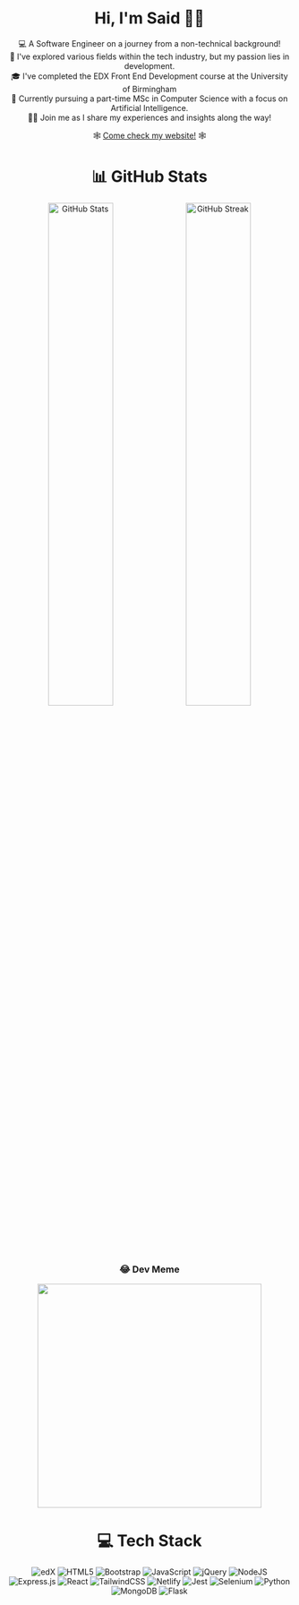 
 <div align="center">
 <h1> Hi, I'm Said 👋🏿 </h1>  
 </div>

<div align="center">
 

 💻  A Software Engineer on a journey from a non-technical background! <br/>
 🌱  I've explored various fields within the tech industry, but my passion lies in development. <br/>
 🎓  I've completed the EDX Front End Development course at the University of Birmingham <br/> 
 📖  Currently pursuing a  part-time MSc in Computer Science with a focus on Artificial Intelligence. <br/> 
 🙌🏿  Join me as I share my experiences and insights along the way! <br/> 

 

 🕸️ <a href="http://sk-codes.com/" target="_blank">Come check my website!</a> 🕸️


# 📊 GitHub Stats

<div align="center">
  <img src="https://github-readme-stats.vercel.app/api?username=SKhail&theme=dark&hide_border=true&include_all_commits=false&count_private=false" alt="GitHub Stats" width="48%" />
  <img src="https://github-readme-streak-stats.herokuapp.com/?user=SKhail&theme=dark&hide_border=true" alt="GitHub Streak" width="48%" />
</div>

### 😂 Dev Meme

<div align="center">
<img src='https://memer-new.vercel.app/' style="height: 400px;"/>
</div>



<!-- Proudly created with GPRM ( https://gprm.itsvg.in ) -->



#  💻 Tech Stack

![edX](https://img.shields.io/badge/edX-%2302262B.svg?style=for-the-badge&logo=edX&logoColor=white)
![HTML5](https://img.shields.io/badge/html5-%23E34F26.svg?style=for-the-badge&logo=html5&logoColor=white)
![Bootstrap](https://img.shields.io/badge/bootstrap-%238511FA.svg?style=for-the-badge&logo=bootstrap&logoColor=white)
![JavaScript](https://img.shields.io/badge/javascript-%23323330.svg?style=for-the-badge&logo=javascript&logoColor=%23F7DF1E)
![jQuery](https://img.shields.io/badge/jquery-%230769AD.svg?style=for-the-badge&logo=jquery&logoColor=white)
![NodeJS](https://img.shields.io/badge/node.js-6DA55F?style=for-the-badge&logo=node.js&logoColor=white)
![Express.js](https://img.shields.io/badge/express.js-%23404d59.svg?style=for-the-badge&logo=express&logoColor=%2361DAFB)
![React](https://img.shields.io/badge/react-%2320232a.svg?style=for-the-badge&logo=react&logoColor=%2361DAFB)
![TailwindCSS](https://img.shields.io/badge/tailwindcss-%2338B2AC.svg?style=for-the-badge&logo=tailwind-css&logoColor=white)
![Netlify](https://img.shields.io/badge/netlify-%23000000.svg?style=for-the-badge&logo=netlify&logoColor=#00C7B7)
	![Jest](https://img.shields.io/badge/-jest-%23C21325?style=for-the-badge&logo=jest&logoColor=white)
 ![Selenium](https://img.shields.io/badge/-selenium-%43B02A?style=for-the-badge&logo=selenium&logoColor=white)
![Python](https://img.shields.io/badge/python-3670A0?style=for-the-badge&logo=python&logoColor=ffdd54)
![MongoDB](https://img.shields.io/badge/MongoDB-%234ea94b.svg?style=for-the-badge&logo=mongodb&logoColor=white)
![Flask](https://img.shields.io/badge/flask-%23000.svg?style=for-the-badge&logo=flask&logoColor=white)



